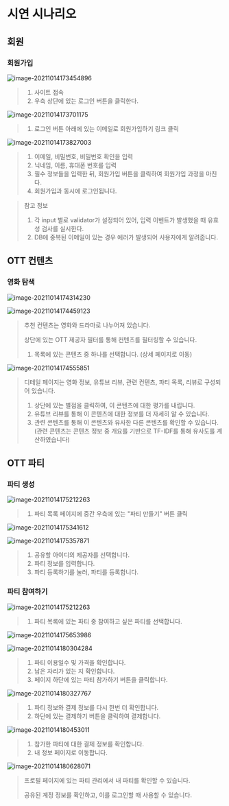 # 시연 시나리오



## 회원

### 회원가입

![image-20211014173454896](시연시나리오.assets/image-20211014173454896.png)

> 1. 사이트 접속
> 2. 우측 상단에 있는 로그인 버튼을 클릭한다.



![image-20211014173701175](시연시나리오.assets/image-20211014173701175.png)

> 1. 로그인 버튼 아래에 있는 이메일로 회원가입하기 링크 클릭



![image-20211014173827003](시연시나리오.assets/image-20211014173827003.png)

> 1. 이메일, 비밀번호, 비밀번호 확인을 입력
> 2. 닉네임, 이름, 휴대폰 번호를 입력
> 3. 필수 정보들을 입력한 뒤, 회원가입 버튼을 클릭하여 회원가입 과정을 마친다.
> 4. 회원가입과 동시에 로그인됩니다.

> 참고 정보
>
> 1. 각 input 별로 validator가 설정되어 있어, 입력 이벤트가 발생했을 때 유효성 검사를 실시한다.
> 2. DB에 중복된 이메일이 있는 경우 에러가 발생되어 사용자에게 알려줍니다.



## OTT 컨텐츠

### 영화 탐색



![image-20211014174314230](시연시나리오.assets/image-20211014174314230.png)

![image-20211014174459123](시연시나리오.assets/image-20211014174459123.png)

> 추천 컨텐츠는 영화와 드라마로 나누어져 있습니다.
>
> 상단에 있는 OTT 제공자 필터를 통해 컨텐츠를 필터링할 수 있습니다.
>
> 1. 목록에 있는 콘텐츠 중 하나를 선택합니다. (상세 페이지로 이동)



![image-20211014174555851](시연시나리오.assets/image-20211014174555851.png)

> 디테일 페이지는 영화 정보, 유튜브 리뷰, 관련 컨텐츠, 파티 목록, 리뷰로 구성되어 있습니다.
>
> 1. 상단에 있는 별점을 클릭하여, 이 콘텐츠에 대한 평가를 내립니다.
> 2. 유튜브 리뷰를 통해 이 콘텐츠에 대한 정보를 더 자세히 알 수 있습니다.
> 3. 관련 콘텐츠를 통해 이 콘텐츠와 유사한 다른 콘텐츠를 확인할 수 있습니다. (관련 콘텐츠는 콘텐츠 정보 중 개요를 기반으로 TF-IDF를 통해 유사도를 계산하였습니다)



## OTT 파티

### 파티 생성

![image-20211014175212263](시연시나리오.assets/image-20211014175212263.png)

> 1. 파티 목록 페이지에 중간 우측에 있는 "파티 만들기" 버튼 클릭



![image-20211014175341612](시연시나리오.assets/image-20211014175341612.png)

![image-20211014175357871](시연시나리오.assets/image-20211014175357871.png)

> 1. 공유할 아이디의 제공자를 선택합니다.
> 2. 파티 정보를 입력합니다.
> 3. 파티 등록하기를 눌러, 파티를 등록합니다.



### 파티 참여하기

![image-20211014175212263](시연시나리오.assets/image-20211014175212263.png)

> 1. 파티 목록에 있는 파티 중 참여하고 싶은 파티를 선택합니다.



![image-20211014175653986](시연시나리오.assets/image-20211014175653986.png)

![image-20211014180304284](시연시나리오.assets/image-20211014180304284.png)

> 1. 파티 이용일수 및 가격을 확인합니다.
> 2. 남은 자리가 있는 지 확인합니다.
> 3. 페이지 하단에 있는 파티 참가하기 버튼을 클릭합니다.



![image-20211014180327767](시연시나리오.assets/image-20211014180327767.png)

> 1. 파티 정보와 결제 정보를 다시 한번 더 확인합니다.
> 2. 하단에 있는 결제하기 버튼을 클릭하여 결제합니다.



![image-20211014180453011](시연시나리오.assets/image-20211014180453011.png)

> 1. 참가한 파티에 대한 결제 정보를 확인합니다.
> 2. 내 정보 페이지로 이동합니다.



![image-20211014180628071](시연시나리오.assets/image-20211014180628071.png)

> 프로필 페이지에 있는 파티 관리에서 내 파티를 확인할 수 있습니다.
>
> 공유된 계정 정보를 확인하고, 이를 로그인할 때 사용할 수 있습니다.



